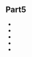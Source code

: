 <!-- index -->
## Part5
* [](ReferenceTypes/readme.md)
* [](ObjectTypes/readme.md)
* [](VariableTypes/readme.md)
* [](DataTypes/readme.md)
* [](Services/readme.md)
